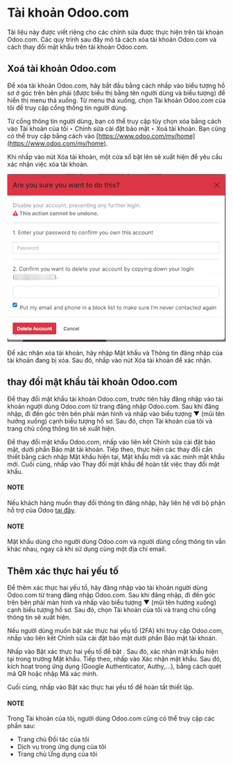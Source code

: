 # Tài khoản Odoo.com

Tài liệu này được viết riêng cho các chỉnh sửa được thực hiện trên tài khoản Odoo.com. Các quy trình sau đây mô tả cách xóa tài khoản Odoo.com và cách thay đổi mật khẩu trên tài khoản Odoo.com.

## Xoá tài khoản Odoo.com

Để xóa tài khoản Odoo.com, hãy bắt đầu bằng cách nhấp vào biểu tượng hồ sơ ở góc trên bên phải (được biểu thị bằng tên người dùng và biểu tượng) để hiển thị menu thả xuống. Từ menu thả xuống, chọn Tài khoản Odoo.com của tôi để truy cập cổng thông tin người dùng.

Từ cổng thông tin người dùng, bạn có thể truy cập tùy chọn xóa bằng cách vào Tài khoản của tôi ‣ Chỉnh sửa cài đặt bảo mật ‣ Xoá tài khoản. Bạn cũng có thể truy cập bằng cách vào [https://www.odoo.com/my/home](https://www.odoo.com/my/home).

Khi nhấp vào nút Xóa tài khoản, một cửa sổ bật lên sẽ xuất hiện để yêu cầu xác nhận việc xóa tài khoản.

![Việc nhấp vào nút Xóa tài khoản sẽ hiển thị cửa sổ xác minh này thay đổi.](../_images/delete-account.png)

Để xác nhận xóa tài khoản, hãy nhập Mật khẩu và Thông tin đăng nhập của tài khoản đang bị xóa. Sau đó, nhấp vào nút Xóa tài khoản để xác nhận.

<a id="odoocom-change-password"></a>

## thay đổi mật khẩu tài khoản Odoo.com

Để thay đổi mật khẩu tài khoản Odoo.com, trước tiên hãy đăng nhập vào tài khoản người dùng Odoo.com từ trang đăng nhập Odoo.com. Sau khi đăng nhập, đi đến góc trên bên phải màn hình và nhấp vào biểu tượng ▼ (mũi tên hướng xuống) cạnh biểu tượng hồ sơ. Sau đó, chọn Tài khoản của tôi và trang chủ cổng thông tin sẽ xuất hiện.

Để thay đổi mật khẩu Odoo.com, nhấp vào liên kết Chỉnh sửa cài đặt bảo mật, dưới phần Bảo mật tài khoản. Tiếp theo, thực hiện các thay đổi cần thiết bằng cách nhập Mật khẩu hiện tại, Mật khẩu mới và xác minh mật khẩu mới. Cuối cùng, nhấp vào Thay đổi mật khẩu để hoàn tất việc thay đổi mật khẩu.

#### NOTE
Nếu khách hàng muốn thay đổi thông tin đăng nhập, hãy liên hệ với bộ phận hỗ trợ của Odoo [tại đây](https://www.odoo.com/help).

#### NOTE
Mật khẩu dùng cho người dùng Odoo.com và người dùng cổng thông tin vẫn khác nhau, ngay cả khi sử dụng cùng một địa chỉ email.

## Thêm xác thực hai yếu tố

Để thêm xác thực hai yếu tố, hãy đăng nhập vào tài khoản người dùng Odoo.com từ trang đăng nhập Odoo.com. Sau khi đăng nhập, đi đến góc trên bên phải màn hình và nhấp vào biểu tượng ▼ (mũi tên hướng xuống) cạnh biểu tượng hồ sơ. Sau đó, chọn Tài khoản của tôi và trang chủ cổng thông tin sẽ xuất hiện.

Nếu người dùng muốn bật xác thực hai yếu tố (2FA) khi truy cập Odoo.com, nhấp vào liên kết Chỉnh sửa cài đặt bảo mật dưới phần Bảo mật tài khoản.

Nhấp vào Bật xác thực hai yếu tố để bật . Sau đó, xác nhận mật khẩu hiện tại trong trường Mật khẩu. Tiếp theo, nhấp vào Xác nhận mật khẩu. Sau đó, kích hoạt  trong ứng dụng  (Google Authenticator, Authy,...), bằng cách quét mã QR hoặc nhập Mã xác minh.

Cuối cùng, nhấp vào Bật xác thực hai yếu tố để hoàn tất thiết lập.

#### NOTE
Trong Tài khoản của tôi, người dùng Odoo.com cũng có thể truy cập các phần sau:

- Trang chủ Đối tác của tôi
- Dịch vụ trong ứng dụng của tôi
- Trang chủ Ứng dụng của tôi
